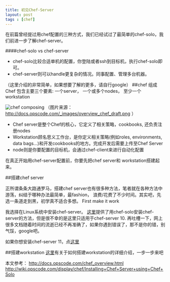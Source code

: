 ```yaml
---
title: 初见Chef-Server
layout: post
tags : [chef]
---
```

在前篇曾经提过用chef配置的三种方式，我们已经试过了最简单的chef-solo，我们前进一步了解chef-server。

####chef-solo vs chef-server
	
* chef-solo比较合适单机的配置，你登陆或者ssh到目标机，执行chef-solo即可。
* chef-server则可以handle更复杂的情况。同事配置、管理多台机器。

（这里介绍的非常简单，如果想要了解的更多，请自行google）
##chef 组成
Chef 包含主要三个要素: 一个server， 一个或多个nodes， 至少一个workstation

![chef composing](http://docs.opscode.com/_images/overview_chef_draft.png)
（图片来源：http://docs.opscode.com/_images/overview_chef_draft.png ）

* Chef server是整个Chef的核心，它定义了相关策略，cookbooks, 还负责注册nodes
* Workstation顾名思义工作台，是你定义相关策略(例如roles, environments, data bags…)和开发cookbooks的地方。完成开发后需要上传至Chef Server
* node则是你要配置的目标机，会通过chef-client来进行自动化配置

在真正开始用chef-server配置前，你要先把chef server和 workstation搭建起来。

##搭建chef server

正所谓条条大路通罗马，搭建chef server也有很多种方法，笔者就在各种方法中游荡，纠结于哪种办法最简单，最fashion， 浪费/花费了不少时间。其实吧，先选一条道走到黑，初学真不适合多想。 First make it work

我选择在Linux系统中安装chef-server。
[这里](http://wiki.opscode.com/display/chef/Installing+Chef+Server+using+Chef+Solo)提供了用chef-solo安装chef-server的方法，但是很不幸的是这里只适用于chef-server 10. 再吐槽一下，网上很多文档随着时间的流逝已经不再准确了，如果你遇到错误了，那不是你的错，别气馁，google吧。

如果你想安装chef-server 11，点[这里](http://www.opscode.com/chef/install/)

##搭建workstation
[这里](http://docs.opscode.com/install_workstation.html)有关于如何搭建workstation的详细介绍，一步一步来吧

本文参考：
http://docs.opscode.com/chef_overview.html
http://wiki.opscode.com/display/chef/Installing+Chef+Server+using+Chef+Solo
